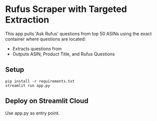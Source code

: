 # Rufus Scraper with Targeted Extraction

This app pulls 'Ask Rufus' questions from top 50 ASINs using the exact container where questions are located:
- Extracts questions from <div id="dpx-nice-widget-container">
- Outputs ASIN, Product Title, and Rufus Questions

## Setup
```
pip install -r requirements.txt
streamlit run app.py
```

## Deploy on Streamlit Cloud
Use app.py as entry point.